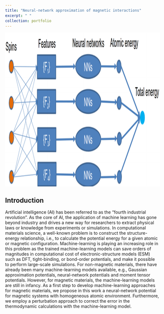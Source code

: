 ```yaml
---
title: "Neural-network approximation of magnetic interactions"
excerpt: " "
collection: portfolio
---
```

<p align="center">
<img src="/images/magnetic_potential_neural_network.png" width="5000" height="500" >
</p>

## Introduction
Artificial intelligence (AI) has been referred to as the “fourth industrial revolution”. As the core of AI, the application of machine learning has gone beyond industry
and drives a new way for researchers to extract physical laws or knowledge from experiments or simulations. In computational materials science, a well-known
problem is to construct the structure-energy relationship, i.e., to calculate the potential energy for a given atomic or magnetic configuration. Machine-learning is
playing an increasing role in this problem as the trained machine-learning models can save orders of magnitudes in computational cost of electronic-structure models
(ESM) such as DFT, tight-binding, or bond-order potentials, and make it possible to perform large-scale simulations. For non-magnetic materials, there
have already been many machine-learning models available, e.g., Gaussian approximation potentials, neural-network potentials and moment tensor
potentials. However, for magnetic materials, the machine-learning models are still in infancy. As a first step to develop machine-learning approaches for
magnetic materials, we propose in this work a neural-network potential for magnetic systems with homogeneous atomic environment. Furthermore, we employ
a perturbation approach to correct the error in the thermodynamic calculations with the machine-learning model.
